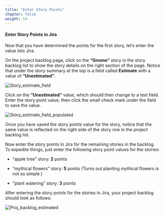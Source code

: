 ```yaml
---
title: "Enter Story Points"
chapter: false
weight: 54
---
```


#### Enter Story Points in Jira

Now that you have determined the points for the first story, let’s enter the value into Jira.

On the project backlog page, click on the **“Gnome”** story in the story backlog list to show the story details on the right section of the page.  Notice that under the story summary at the top is a field called **Estimate** with a value of **“Unestimated”**.

![Story_estimate_field](/images/50_Estimating/Story_estimate_field.png)

Click on the **“Unestimated”** value, which should then change to a text field.  Enter the story point value, then click the small check mark under the field to save the value.

![Story_estimate_field_populated](/images/50_Estimating/Story_estimate_field_populated.png)

Once you have saved the story points value for the story, notice that the same value is reflected on the right side of the story row in the project backlog list.

Now enter the story points in Jira for the remaining stories in the backlog.  To expedite things, just enter the following story point values for the stories:

- “apple tree” story:  **2** points

- “mythical flowers” story:  **5** points  (Turns out planting mythical flowers is not so simple.)

- “plant watering” story:  **3** points

After entering the story points for the stories in Jira, your project backlog should look as follows:

![Proj_backlog_estimated](/images/50_Estimating/Proj_backlog_estimated.png)
